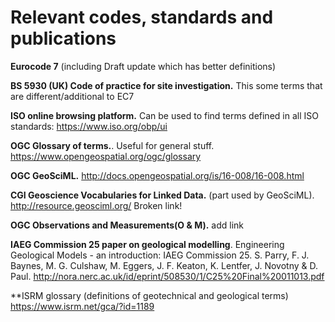 # Relevant codes, standards and publications

**Eurocode 7** (including Draft update which has better definitions)

**BS 5930 (UK) Code of practice for site investigation.**
This some terms that are different/additional to EC7

**ISO online browsing platform.**
Can be used to find terms defined in all ISO standards:
https://www.iso.org/obp/ui

**OGC Glossary of terms.**. Useful for general stuff.
https://www.opengeospatial.org/ogc/glossary

**OGC GeoSciML.**
http://docs.opengeospatial.org/is/16-008/16-008.html

**CGI Geoscience Vocabularies for Linked Data.** (part used by GeoSciML). http://resource.geosciml.org/  Broken link!

**OGC Observations and Measurements(O & M).**
add link

**IAEG Commission 25 paper on geological modelling**. Engineering Geological Models - an introduction: IAEG Commission 25. S. Parry, F. J. Baynes, M. G. Culshaw, M. Eggers, J. F. Keaton, K. Lentfer, J. Novotny & D. Paul.
http://nora.nerc.ac.uk/id/eprint/508530/1/C25%20Final%20011013.pdf

**ISRM glossary (definitions of geotechnical and geological terms)
https://www.isrm.net/gca/?id=1189


